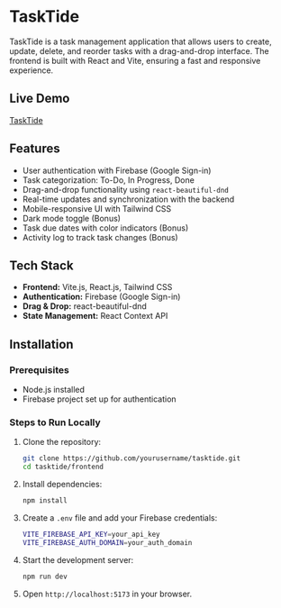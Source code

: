 # TaskTide

TaskTide is a task management application that allows users to create, update, delete, and reorder tasks with a drag-and-drop interface. The frontend is built with React and Vite, ensuring a fast and responsive experience.

## Live Demo
[TaskTide](https://tasktide-app.vercel.app/)

## Features
- User authentication with Firebase (Google Sign-in)
- Task categorization: To-Do, In Progress, Done
- Drag-and-drop functionality using `react-beautiful-dnd`
- Real-time updates and synchronization with the backend
- Mobile-responsive UI with Tailwind CSS
- Dark mode toggle (Bonus)
- Task due dates with color indicators (Bonus)
- Activity log to track task changes (Bonus)

## Tech Stack
- **Frontend:** Vite.js, React.js, Tailwind CSS
- **Authentication:** Firebase (Google Sign-in)
- **Drag & Drop:** react-beautiful-dnd
- **State Management:** React Context API

## Installation
### Prerequisites
- Node.js installed
- Firebase project set up for authentication

### Steps to Run Locally
1. Clone the repository:
   ```sh
   git clone https://github.com/yourusername/tasktide.git
   cd tasktide/frontend
   ```
2. Install dependencies:
   ```sh
   npm install
   ```
3. Create a `.env` file and add your Firebase credentials:
   ```sh
   VITE_FIREBASE_API_KEY=your_api_key
   VITE_FIREBASE_AUTH_DOMAIN=your_auth_domain
   ```
4. Start the development server:
   ```sh
   npm run dev
   ```
5. Open `http://localhost:5173` in your browser.





